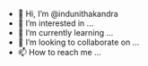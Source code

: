 - 👋 Hi, I’m @indunithakandra
- 👀 I’m interested in ...
- 🌱 I’m currently learning ...
- 💞️ I’m looking to collaborate on ...
- 📫 How to reach me ...

<!---
indunithakandra/indunithakandra is a ✨ special ✨ repository because its `README.md` (this file) appears on your GitHub profile.
You can click the Preview link to take a look at your changes.
--->
